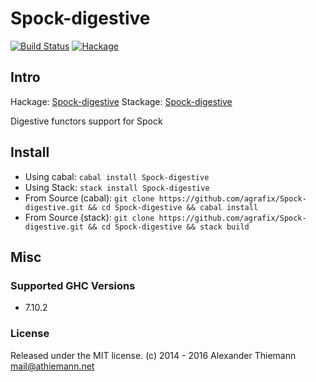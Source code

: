 Spock-digestive
=====

[![Build Status](https://travis-ci.org/agrafix/Spock-digestive.svg)](https://travis-ci.org/agrafix/Spock-digestive)
[![Hackage](https://img.shields.io/hackage/v/Spock-digestive.svg)](http://hackage.haskell.org/package/Spock-digestive)

## Intro

Hackage: [Spock-digestive](http://hackage.haskell.org/package/Spock-digestive)
Stackage: [Spock-digestive](https://www.stackage.org/package/Spock-digestive)

Digestive functors support for Spock


## Install

* Using cabal: `cabal install Spock-digestive`
* Using Stack: `stack install Spock-digestive`
* From Source (cabal): `git clone https://github.com/agrafix/Spock-digestive.git && cd Spock-digestive && cabal install`
* From Source (stack): `git clone https://github.com/agrafix/Spock-digestive.git && cd Spock-digestive && stack build`


## Misc

### Supported GHC Versions

* 7.10.2

### License

Released under the MIT license.
(c) 2014 - 2016 Alexander Thiemann <mail@athiemann.net>
